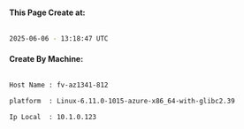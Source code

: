 
   
#### This Page Create at:

```bash

2025-06-06 - 13:18:47 UTC

```

#### Create By Machine:

```bash

Host Name : fv-az1341-812

platform  : Linux-6.11.0-1015-azure-x86_64-with-glibc2.39

Ip Local  : 10.1.0.123

```

